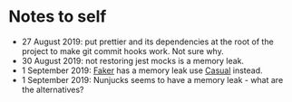 # Notes to self

- 27 August 2019: put prettier and its dependencies at the root of the project to make git commit hooks work. Not sure why.
- 30 August 2019: not restoring jest mocks is a memory leak.
- 1 September 2019: [Faker][github-faker] has a memory leak use [Casual][github-casual] instead.
- 1 September 2019: Nunjucks seems to have a memory leak - what are the alternatives?

[github-faker]: https://github.com/marak/faker.js
[github-casual]: https://github.com/boo1ean/casual
